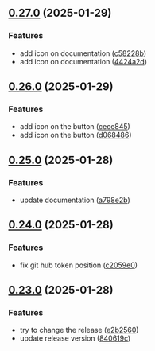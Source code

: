 ## [0.27.0](https://github.com/barbaraschiavinato/accelerator-component-library/compare/v0.26.0...v0.27.0) (2025-01-29)


### Features

* add icon on documentation ([c58228b](https://github.com/barbaraschiavinato/accelerator-component-library/commit/c58228b3b0710767a52eba5814f093d80af71ad2))
* add icon on documentation ([4424a2d](https://github.com/barbaraschiavinato/accelerator-component-library/commit/4424a2d79d525e3726736ece9f4a189d7e7d3375))

## [0.26.0](https://github.com/barbaraschiavinato/accelerator-component-library/compare/v0.25.0...v0.26.0) (2025-01-29)


### Features

* add icon on the button ([cece845](https://github.com/barbaraschiavinato/accelerator-component-library/commit/cece84513d2aa82f110eb93a8d997ea4929e782d))
* add icon on the button ([d068486](https://github.com/barbaraschiavinato/accelerator-component-library/commit/d0684869b90474477c6e73f88e900906877d8ac1))

## [0.25.0](https://github.com/barbaraschiavinato/accelerator-component-library/compare/v0.24.0...v0.25.0) (2025-01-28)


### Features

* update documentation ([a798e2b](https://github.com/barbaraschiavinato/accelerator-component-library/commit/a798e2b98d42ea2c783f65abb7c940a0cac00eb3))

## [0.24.0](https://github.com/barbaraschiavinato/accelerator-component-library/compare/v0.23.0...v0.24.0) (2025-01-28)


### Features

* fix git hub token position ([c2059e0](https://github.com/barbaraschiavinato/accelerator-component-library/commit/c2059e03e90c58ad1b89fe383b8f1d614697a228))

## [0.23.0](https://github.com/barbaraschiavinato/accelerator-component-library/compare/v0.22.0...v0.23.0) (2025-01-28)


### Features

* try to change the release ([e2b2560](https://github.com/barbaraschiavinato/accelerator-component-library/commit/e2b25604ea3f3ae347c5d2e5236e0e1cc79b166f))
* update release version ([840619c](https://github.com/barbaraschiavinato/accelerator-component-library/commit/840619ccff34a9373c5d868794a5b50eafd935d1))

